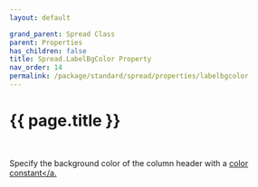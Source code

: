 ```yaml
---
layout: default

grand_parent: Spread Class
parent: Properties
has_children: false
title: Spread.LabelBgColor Property
nav_order: 14
permalink: /package/standard/spread/properties/labelbgcolor
---
```

# {{ page.title }}
<br>

Specify the background color of the column header with a <a href="/base/color">color constant</a.